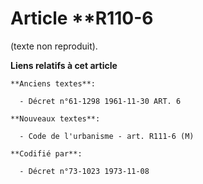 # Article **R110-6

(texte non reproduit).

**Liens relatifs à cet article**

	**Anciens textes**:

	  - Décret n°61-1298 1961-11-30 ART. 6

	**Nouveaux textes**:

	  - Code de l'urbanisme - art. R111-6 (M)

	**Codifié par**:

	  - Décret n°73-1023 1973-11-08
